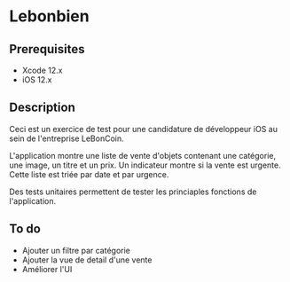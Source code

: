 # Lebonbien 

## Prerequisites

- Xcode 12.x
- iOS 12.x

## Description

Ceci est un exercice de test pour une candidature de développeur iOS au sein de l'entreprise LeBonCoin. 

L'application montre une liste de vente d'objets contenant une catégorie, une image, un titre et un prix. Un indicateur montre si la vente est urgente. Cette liste est triée par date et par urgence.

Des tests unitaires permettent de tester les princiaples fonctions de l'application.

## To do
* Ajouter un filtre par catégorie
* Ajouter la vue de detail d'une vente
* Améliorer l'UI
